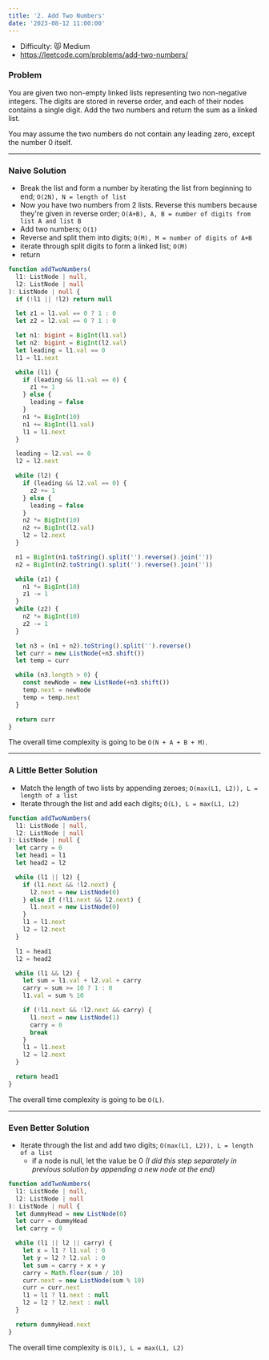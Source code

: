 ```yaml
---
title: '2. Add Two Numbers'
date: '2023-08-12 11:00:00'
---
```


- Difficulty: 😾 Medium
- https://leetcode.com/problems/add-two-numbers/

### Problem

You are given two non-empty linked lists representing two non-negative integers. The digits are stored in reverse order, and each of their nodes contains a single digit. Add the two numbers and return the sum as a linked list.

You may assume the two numbers do not contain any leading zero, except the number 0 itself.

---

### Naive Solution

- Break the list and form a number by iterating the list from beginning to end; `O(2N), N = length of list`
- Now you have two numbers from 2 lists. Reverse this numbers because they're given in reverse order; `O(A+B), A, B = number of digits from list A and list B`
- Add two numbers; `O(1)`
- Reverse and split them into digits; `O(M), M = number of digits of A+B`
- iterate through split digits to form a linked list; `O(M)`
- return

```ts
function addTwoNumbers(
  l1: ListNode | null,
  l2: ListNode | null
): ListNode | null {
  if (!l1 || !l2) return null

  let z1 = l1.val == 0 ? 1 : 0
  let z2 = l2.val == 0 ? 1 : 0

  let n1: bigint = BigInt(l1.val)
  let n2: bigint = BigInt(l2.val)
  let leading = l1.val == 0
  l1 = l1.next

  while (l1) {
    if (leading && l1.val == 0) {
      z1 += 1
    } else {
      leading = false
    }
    n1 *= BigInt(10)
    n1 += BigInt(l1.val)
    l1 = l1.next
  }

  leading = l2.val == 0
  l2 = l2.next

  while (l2) {
    if (leading && l2.val == 0) {
      z2 += 1
    } else {
      leading = false
    }
    n2 *= BigInt(10)
    n2 += BigInt(l2.val)
    l2 = l2.next
  }

  n1 = BigInt(n1.toString().split('').reverse().join(''))
  n2 = BigInt(n2.toString().split('').reverse().join(''))

  while (z1) {
    n1 *= BigInt(10)
    z1 -= 1
  }
  while (z2) {
    n2 *= BigInt(10)
    z2 -= 1
  }

  let n3 = (n1 + n2).toString().split('').reverse()
  let curr = new ListNode(+n3.shift())
  let temp = curr

  while (n3.length > 0) {
    const newNode = new ListNode(+n3.shift())
    temp.next = newNode
    temp = temp.next
  }

  return curr
}
```

The overall time complexity is going to be `O(N + A + B + M)`.

---

### A Little Better Solution

- Match the length of two lists by appending zeroes; `O(max(L1, L2)), L = length of a list`
- Iterate through the list and add each digits; `O(L), L = max(L1, L2)`

```ts
function addTwoNumbers(
  l1: ListNode | null,
  l2: ListNode | null
): ListNode | null {
  let carry = 0
  let head1 = l1
  let head2 = l2

  while (l1 || l2) {
    if (l1.next && !l2.next) {
      l2.next = new ListNode(0)
    } else if (!l1.next && l2.next) {
      l1.next = new ListNode(0)
    }
    l1 = l1.next
    l2 = l2.next
  }

  l1 = head1
  l2 = head2

  while (l1 && l2) {
    let sum = l1.val + l2.val + carry
    carry = sum >= 10 ? 1 : 0
    l1.val = sum % 10

    if (!l1.next && !l2.next && carry) {
      l1.next = new ListNode(1)
      carry = 0
      break
    }
    l1 = l1.next
    l2 = l2.next
  }

  return head1
}
```

The overall time complexity is going to be `O(L)`.

---

### Even Better Solution

- Iterate through the list and add two digits; `O(max(L1, L2)), L = length of a list`
  - if a node is null, let the value be 0 _(I did this step separately in previous solution by appending a new node at the end)_

```ts
function addTwoNumbers(
  l1: ListNode | null,
  l2: ListNode | null
): ListNode | null {
  let dummyHead = new ListNode(0)
  let curr = dummyHead
  let carry = 0

  while (l1 || l2 || carry) {
    let x = l1 ? l1.val : 0
    let y = l2 ? l2.val : 0
    let sum = carry + x + y
    carry = Math.floor(sum / 10)
    curr.next = new ListNode(sum % 10)
    curr = curr.next
    l1 = l1 ? l1.next : null
    l2 = l2 ? l2.next : null
  }

  return dummyHead.next
}
```

The overall time complexity is `O(L), L = max(L1, L2)`
